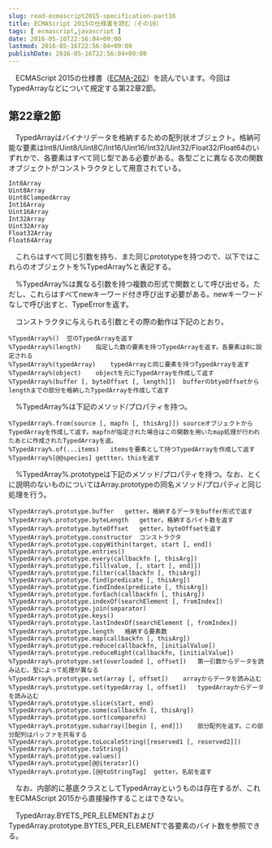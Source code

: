 ```yaml
---
slug: read-ecmascript2015-specification-part16
title: ECMAScript 2015の仕様書を読む（その16）
tags: [ ecmascript,javascript ]
date: 2016-05-16T22:56:04+09:00
lastmod: 2016-05-16T22:56:04+09:00
publishDate: 2016-05-16T22:56:04+09:00
---
```


　ECMAScript 2015の仕様書（[ECMA-262](http://www.ecma-international.org/publications/standards/Ecma-262.html)）を読んでいます。今回はTypedArrayなどについて規定する第22章2節。

## 第22章2節



　TypedArrayはバイナリデータを格納するための配列状オブジェクト。格納可能な要素はInt8/Uint8/Uint8C/Int16/Uint16/Int32/Uint32/Float32/Float64のいずれかで、各要素はすべて同じ型である必要がある。各型ごとに異なる次の関数オブジェクトがコンストラクタとして用意されている。

```
Int8Array
Uint8Array
Uint8ClampedArray
Int16Array
Uint16Array
Int32Array
Uint32Array
Float32Array
Float64Array
```

　これらはすべて同じ引数を持ち、また同じprototypeを持つので、以下ではこれらのオブジェクトを%TypedArray%と表記する。

　%TypedArray%は異なる引数を持つ複数の形式で関数として呼び出せる。ただし、これらはすべてnewキーワード付き呼び出す必要がある。newキーワードなしで呼び出すと、TypeErrorを返す。

　コンストラクタに与えられる引数とその際の動作は下記のとおり。

```
%TypedArray%()	空のTypedArrayを返す
%TypedArray%(length)	指定した数の要素を持つTypedArrayを返す。各要素は0に設定される
%TypedArray%(typedArray)	typedArrayと同じ要素を持つTypedArrayを返す
%TypedArray%(object)	objectを元にTypedArrayを作成して返す
%TypedArray%(buffer [, byteOffset [, length]])	bufferのbtyeOffsetからlengthまでの部分を格納したTypedArrayを作成して返す
```

　%TypedArray%は下記のメソッド/プロパティを持つ。

```
%TypedArray%.from(source [, mapfn [, thisArg]])	sourceオブジェクトからTypedArrayを作成して返す。mapfnが指定された場合はこの関数を用いたmap処理が行われたあとに作成されたTypedArrayを返。
%TypedArray%.of(...items)	itemsを要素として持つTypedArrayを作成して返す
%TypedArray%[@@species]	gettter。thisを返す
```

　%TypedArray%.prototypeは下記のメソッド/プロパティを持つ。なお、とくに説明のないものについてはArray.prototypeの同名メソッド/プロパティと同じ処理を行う。

```
%TypedArray%.prototype.buffer	getter。格納するデータをbuffer形式で返す
%TypedArray%.prototype.byteLength	getter。格納するバイト数を返す
%TypedArray%.prototype.byteOffset	getter。byteOffsetを返す
%TypedArray%.prototype.constructor	コンストラクタ
%TypedArray%.prototype.copyWithin(target, start [, end])
%TypedArray%.prototype.entries()
%TypedArray%.prototype.every(callbackfn [, thisArg])
%TypedArray%.prototype.fill(value, [, start [, end]])
%TypedArray%.prototype.filter(callbackfn [, thisArg])
%TypedArray%.prototype.find(predicate [, thisArg])
%TypedArray%.prototype.findIndex(predicate [, thisArg])
%TypedArray%.prototype.forEach(callbackfn [, thisArg])
%TypedArray%.prototype.indexOf(searchElement [, fromIndex])
%TypedArray%.prototype.join(separator)
%TypedArray%.prototype.keys()
%TypedArray%.prototype.lastIndexOf(searchElement [, fromIndex])
%TypedArray%.prototype.length	格納する要素数
%TypedArray%.prototype.map(callbackfn [, thisArg])
%TypedArray%.prototype.reduce(callbackfn, [initialValue])
%TypedArray%.prototype.reduceRight(callbackfn, [initialValue])
%TypedArray%.prototype.set(overloaded [, offset])	第一引数からデータを読み込む。型によって処理が異なる
%TypedArray%.prototype.set(array [, offset])	arrayからデータを読み込む
%TypedArray%.prototype.set(typedArray [, offset])	typedArrayからデータを読み込む
%TypedArray%.prototype.slice(start, end)
%TypedArray%.prototype.some(callbackfn [, thisArg])
%TypedArray%.prototype.sort(comparefn)
%TypedArray%.prototype.subarray([begin [, end]])	部分配列を返す。この部分配列はバッファを共有する
%TypedArray%.prototype.toLocaleString([reserved1 [, reserved2]])
%TypedArray%.prototype.toString()
%TypedArray%.prototype.values()
%TypedArray%.prototype[@@iterator]()
%TypedArray%.prototype.[@@toStringTag]  getter。名前を返す
```

　なお、内部的に基底クラスとしてTypedArrayというものは存在するが、これをECMAScript 2015から直接操作することはできない。

　TypedArray.BYETS_PER_ELEMENTおよびTypedArray.prototype.BYTES_PER_ELEMENTで各要素のバイト数を参照できる。


